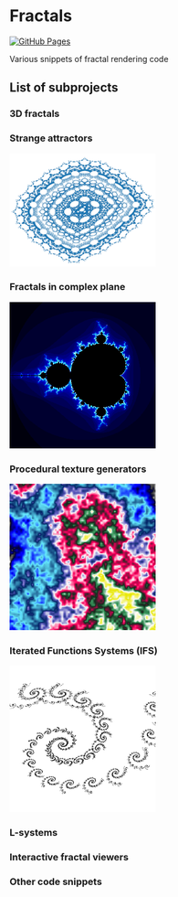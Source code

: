 # Fractals

[![GitHub Pages](https://img.shields.io/badge/%20-GitHub%20Pages-informational)](https://tisnik.github.io/fractals/)

Various snippets of fractal rendering code

## List of subprojects

### 3D fractals

### Strange attractors

[![Strange attractor](docs/attractors/2D/hopalong.png)](attractors/index.md)

### Fractals in complex plane

[![Fractal in complex plane](docs/complex/mandelbrot_small.png)](complex/index.md)

### Procedural texture generators

[![Procedural texture](docs/textures/patternE_perlin_noise2.png)](textures/index.md)

### Iterated Functions Systems (IFS)

[![IFS fractal](docs/IFS/spiral.png)](IFS/index.md)

### L-systems

### Interactive fractal viewers

### Other code snippets
